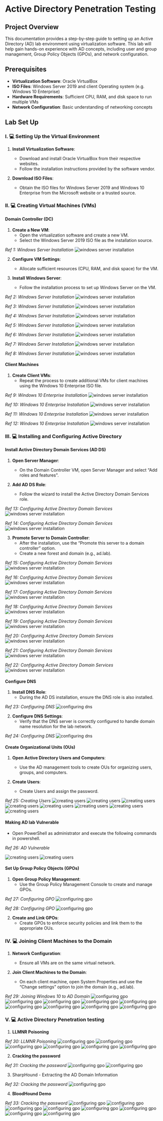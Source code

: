 # Active Directory Penetration Testing

## Project Overview
This documentation provides a step-by-step guide to setting up an Active Directory (AD) lab environment using virtualization software. This lab will help gain hands-on experience with AD concepts, including user and group management, Group Policy Objects (GPOs), and network configuration.

## Prerequisites
- **Virtualization Software**: Oracle VirtualBox
- **ISO Files**: Windows Server 2019 and client Operating system (e.g. Windows 10 Enterprise)
- **Hardware Requirements**: Sufficient CPU, RAM, and disk space to run multiple VMs
- **Network Configuration**: Basic understanding of networking concepts

## Lab Set Up
### I. 💻 Setting Up the Virtual Environment
1. **Install Virtualization Software**:
   - Download and install Oracle VirtualBox from their respective websites.
   - Follow the installation instructions provided by the software vendor.

2. **Download ISO Files**:
   - Obtain the ISO files for Windows Server 2019 and Windows 10 Enterprise from the Microsoft website or a trusted source.

### II. 💻 Creating Virtual Machines (VMs)
#### Domain Controller (DC)
1. **Create a New VM**:
   - Open the virtualization software and create a new VM.
   - Select the Windows Server 2019 ISO file as the installation source.

*Ref 1: Windows Server Installation*
![windows server installation](images/image1.png)

2. **Configure VM Settings**:
   - Allocate sufficient resources (CPU, RAM, and disk space) for the VM.

3. **Install Windows Server**:
   - Follow the installation process to set up Windows Server on the VM.

*Ref 2: Windows Server Installation*
![windows server installation](images/image2.png)

*Ref 3: Windows Server Installation*
![windows server installation](images/image3.png)

*Ref 4: Windows Server Installation*
![windows server installation](images/image4.png)

*Ref 5: Windows Server Installation*
![windows server installation](images/image5.png)

*Ref 6: Windows Server Installation*
![windows server installation](images/image6.png)

*Ref 7: Windows Server Installation*
![windows server installation](images/image7.png)

*Ref 8: Windows Server Installation*
![windows server installation](images/image8.png)

#### Client Machines
1. **Create Client VMs**:
   - Repeat the process to create additional VMs for client machines using the Windows 10 Enterprise ISO file.

*Ref 9: Windows 10 Enterprise Installation*
![windows server installation](images/image41.png)

*Ref 10: Windows 10 Enterprise Installation*
![windows server installation](images/image42.png)

*Ref 11: Windows 10 Enterprise Installation*
![windows server installation](images/image43.png)

*Ref 12: Windows 10 Enterprise Installation*
![windows server installation](images/image44.png)

### III. 💻 Installing and Configuring Active Directory
#### Install Active Directory Domain Services (AD DS)
1. **Open Server Manager**:
   - On the Domain Controller VM, open Server Manager and select “Add roles and features".

2. **Add AD DS Role**:
   - Follow the wizard to install the Active Directory Domain Services role.

*Ref 13: Configuring Active Directory Domain Services*
![windows server installation](images/image9.png)

*Ref 14: Configuring Active Directory Domain Services*
![windows server installation](images/image10.png)

3. **Promote Server to Domain Controller**:
   - After the installation, use the “Promote this server to a domain controller” option.
   - Create a new forest and domain (e.g., ad.lab).

*Ref 15: Configuring Active Directory Domain Services*
![windows server installation](images/image11.png)

*Ref 16: Configuring Active Directory Domain Services*
![windows server installation](images/image12.png)

*Ref 17: Configuring Active Directory Domain Services*
![windows server installation](images/image13.png)

*Ref 18: Configuring Active Directory Domain Services*
![windows server installation](images/image14.png)

*Ref 19: Configuring Active Directory Domain Services*
![windows server installation](images/image15.png)

*Ref 20: Configuring Active Directory Domain Services*
![windows server installation](images/image16.png)

*Ref 21: Configuring Active Directory Domain Services*
![windows server installation](images/image17.png)

*Ref 22: Configuring Active Directory Domain Services*
![windows server installation](images/image18.png)

#### Configure DNS
1. **Install DNS Role**:
   - During the AD DS installation, ensure the DNS role is also installed.

*Ref 23: Configuring DNS*
![configuring dns](images/image19.png)

2. **Configure DNS Settings**:
   - Verify that the DNS server is correctly configured to handle domain name resolution for the lab network.

*Ref 24: Configuring DNS*
![configuring dns](images/image20.png)

#### Create Organizational Units (OUs)
1. **Open Active Directory Users and Computers**:
   - Use the AD management tools to create OUs for organizing users, groups, and computers.

2. **Create Users**:
   - Create Users and assign the password.

*Ref 25: Creating Users*
![creating users](images/image26.png) ![creating users](images/image27.png) ![creating users](images/image28.png) ![creating users](images/image29.png) ![creating users](images/image30.png) ![creating users](images/image31.png) ![creating users](images/image32.png) ![creating users](images/image33.png)

#### Making AD lab Vulnerable
- Open PowerShell as administrator and execute the following commands in powershell.

*Ref 26: AD Vulnerable*

![creating users](images/image34.png) ![creating users](images/image35.png)

#### Set Up Group Policy Objects (GPOs)
1. **Open Group Policy Management**:
   - Use the Group Policy Management Console to create and manage GPOs.

*Ref 27: Configuring GPO*
![configuring gpo](images/image39.png)

*Ref 28: Configuring GPO*
![configuring gpo](images/image40.png)

2. **Create and Link GPOs**:
   - Create GPOs to enforce security policies and link them to the appropriate OUs.

### IV. 💻 Joining Client Machines to the Domain
1. **Network Configuration**:
   - Ensure all VMs are on the same virtual network.

2. **Join Client Machines to the Domain**:
   - On each client machine, open System Properties and use the “Change settings” option to join the domain (e.g., ad.lab).

*Ref 29: Joining Windows 10 to AD Domain*
![configuring gpo](images/image45.png) ![configuring gpo](images/image46.png) ![configuring gpo](images/image47.png) ![configuring gpo](images/image48.png) ![configuring gpo](images/image49.png) ![configuring gpo](images/image50.png) ![configuring gpo](images/image51.png) ![configuring gpo](images/image52.png) ![configuring gpo](images/image53.png)

### V. 💻 Active Directory Penetration testing
1. **LLMNR Poisoning**

*Ref 30: LLMNR Poisoning*
![configuring gpo](images/image54.png) ![configuring gpo](images/image55.png) ![configuring gpo](images/image56.png) ![configuring gpo](images/image57.png) ![configuring gpo](images/image58.png) ![configuring gpo](images/image59.png)

2. **Cracking the password**

*Ref 31: Cracking the password*
![configuring gpo](images/image60.png) ![configuring gpo](images/image61.png)

3. SharpHound - Extracting the AD Domain Information

*Ref 32: Cracking the password*
![configuring gpo](images/image62.png)

4. **BloodHound Demo**

*Ref 33: Cracking the password*
![configuring gpo](images/image63.png) ![configuring gpo](images/image64.png) ![configuring gpo](images/image65.png) ![configuring gpo](images/image66.png) ![configuring gpo](images/image67.png) ![configuring gpo](images/image68.png) ![configuring gpo](images/image69.png) ![configuring gpo](images/image70.png)

